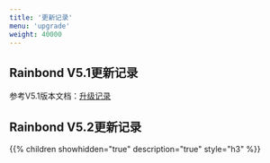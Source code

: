 ```yaml
---
title: '更新记录'
menu: 'upgrade'
weight: 40000
---
```


## Rainbond V5.1更新记录

参考V5.1版本文档：[升级记录](https://www.rainbond.com/docs/upgrade/)

## Rainbond V5.2更新记录

{{% children showhidden="true" description="true" style="h3"  %}}
